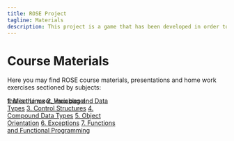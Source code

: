 ```yaml
---
title: ROSE Project
tagline: Materials
description: This project is a game that has been developed in order to help teach kids Python
---
```


# Course Materials

Here you may find ROSE course materials, presentations and home work exercises sectioned by subjects:

<html>
<style>
.vertical-menu {
    width: 270px;
    position: fixed;
}

.vertical-menu a {
    color: #34689C;
    display: block;
    padding: 12px;
    text-decoration: none;
}

.vertical-menu a:hover {
    background-color: #ccc;
}

.holder {
	margin-left: 240px;
	padding-left: 20px;
	margin-top: 10px;
}
</style>
<body>

<div class="vertical-menu">
  <a href="#">1. Meet Linux</a>
  <a href="#">2. Variables and Data Types</a>
  <a href="#">3. Control Structures</a>
  <a href="#">4. Compound Data Types</a>
  <a href="#">5. Object Orientation</a>
  <a href="#">6. Exceptions</a>
  <a href="#">7. Functions and Functional Programming</a>
</div>

<div class="holder">
    <p>
    this is the meet_linux page!
    </p>
</div>
</body>
</html>
